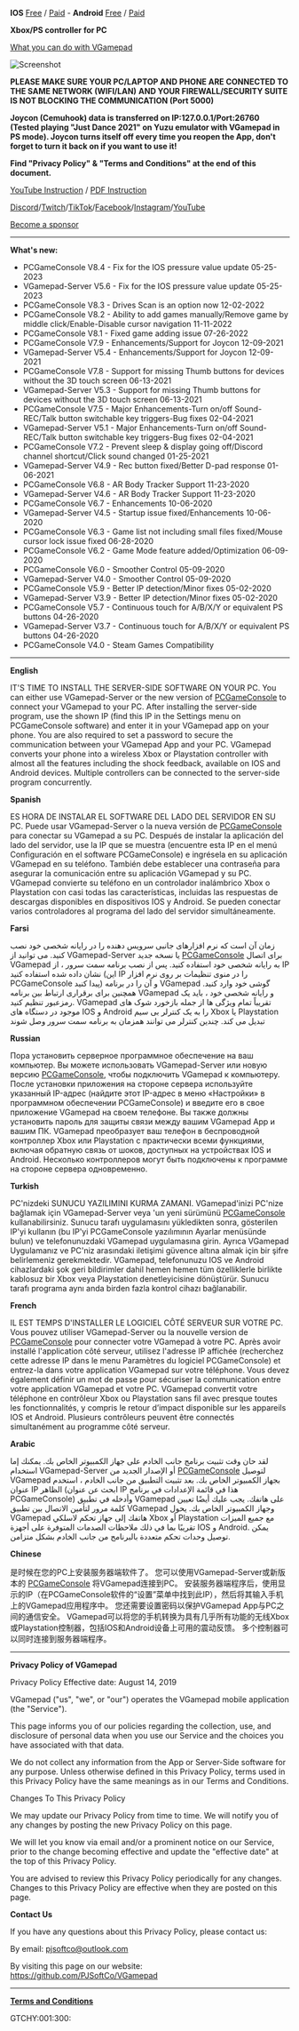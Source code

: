 **IOS** [Free](https://apps.apple.com/app/id1477007195) / [Paid](https://apps.apple.com/app/id1454180100) - **Android** [Free](https://play.google.com/store/apps/details?id=com.PJSoftCo.VGamepadFree) / [Paid](https://play.google.com/store/apps/details?id=com.companyname.VGamepad)

**Xbox/PS controller for PC**

[What you can do with VGamepad](https://youtu.be/2_aKtSFoVw4)

![Screenshot](https://user-images.githubusercontent.com/4211206/125650683-f4e19b8a-1a93-4109-ad61-7bcd2beef37f.png)

**PLEASE MAKE SURE YOUR PC/LAPTOP AND PHONE ARE CONNECTED TO THE SAME NETWORK (WIFI/LAN)**
**AND YOUR FIREWALL/SECURITY SUITE IS NOT BLOCKING THE COMMUNICATION (Port 5000)**

**Joycon (Cemuhook) data is transferred on IP:127.0.0.1/Port:26760 (Tested playing "Just Dance 2021" on Yuzu emulator with VGamepad in PS mode).
 Joycon turns itself off every time you reopen the App, don't forget to turn it back on if you want to use it!**

**Find "Privacy Policy" & "Terms and Conditions" at the end of this document.**

[YouTube Instruction](https://www.youtube.com/channel/UC17huxoiAupN1kJyRDYVqXw) / [PDF Instruction](https://github.com/PJSoftCo/VGamepad/blob/master/VGamepad-Instruction.pdf)

[Discord](https://discord.gg/ZcAuAJp8py)/[Twitch](https://www.twitch.tv/pjsoftco)/[TikTok](https://www.tiktok.com/@pjsoftco)/[Facebook](https://www.facebook.com/pjsoftco)/[Instagram](https://www.instagram.com/pjsoftco/)/[YouTube](https://www.youtube.com/channel/UC17huxoiAupN1kJyRDYVqXw)

[Become a sponsor](https://github.com/sponsors/PJSoftCo)

----------------------------------------------------------------------------------------------------------------------------------
**What's new:**
- PCGameConsole V8.4 - Fix for the IOS pressure value update 05-25-2023
- VGamepad-Server V5.6 - Fix for the IOS pressure value update 05-25-2023
- PCGameConsole V8.3 - Drives Scan is an option now 12-02-2022
- PCGameConsole V8.2 - Ability to add games manually/Remove game by middle click/Enable-Disable cursor navigation  11-11-2022
- PCGameConsole V8.1 - Fixed game adding issue  07-26-2022
- PCGameConsole V7.9 - Enhancements/Support for Joycon 12-09-2021
- VGamepad-Server V5.4 - Enhancements/Support for Joycon 12-09-2021
- PCGameConsole V7.8 - Support for missing Thumb buttons for devices without the 3D touch screen 06-13-2021
- VGamepad-Server V5.3 - Support for missing Thumb buttons for devices without the 3D touch screen 06-13-2021
- PCGameConsole V7.5 - Major Enhancements-Turn on/off Sound-REC/Talk button switchable key triggers-Bug fixes 02-04-2021
- VGamepad-Server V5.1 - Major Enhancements-Turn on/off Sound-REC/Talk button switchable key triggers-Bug fixes 02-04-2021
- PCGameConsole V7.2 - Prevent sleep & display going off/Discord channel shortcut/Click sound changed 01-25-2021
- VGamepad-Server V4.9 - Rec button fixed/Better D-pad response 01-06-2021
- PCGameConsole V6.8 - AR Body Tracker Support 11-23-2020
- VGamepad-Server V4.6 - AR Body Tracker Support 11-23-2020
- PCGameConsole V6.7 - Enhancements 10-06-2020
- VGamepad-Server V4.5 - Startup issue fixed/Enhancements 10-06-2020
- PCGameConsole V6.3 - Game list not including small files fixed/Mouse cursor lock issue fixed 06-28-2020
- PCGameConsole V6.2 - Game Mode feature added/Optimization 06-09-2020
- PCGameConsole V6.0 - Smoother Control 05-09-2020
- VGamepad-Server V4.0 - Smoother Control 05-09-2020
- PCGameConsole V5.9 - Better IP detection/Minor fixes 05-02-2020
- VGamepad-Server V3.9 - Better IP detection/Minor fixes 05-02-2020
- PCGameConsole V5.7 - Continuous touch for A/B/X/Y or equivalent PS buttons 04-26-2020
- VGamepad-Server V3.7 - Continuous touch for A/B/X/Y or equivalent PS buttons 04-26-2020
- PCGameConsole V4.0 - Steam Games Compatibility
----------------------------------------------------------------------------------------------------------------------------------

**English**

IT'S TIME TO INSTALL THE SERVER-SIDE SOFTWARE ON YOUR PC. You can either use VGamepad-Server or the new version of [PCGameConsole](https://github.com/PJSoftCo/PCGameConsole) to connect your VGamepad to your PC. After installing the server-side program, use the shown IP (find this IP in the Settings menu on PCGameConsole software) and enter it in your VGamepad app on your phone. You are also required to set a password to secure the communication between your VGamepad App and your PC. VGamepad converts your phone into a wireless Xbox or Playstation controller with almost all the features including the shock feedback, available on IOS and Android devices. Multiple controllers can be connected to the server-side program concurrently.



**Spanish**

ES HORA DE INSTALAR EL SOFTWARE DEL LADO DEL SERVIDOR EN SU PC. Puede usar VGamepad-Server o la nueva versión de [PCGameConsole](https://github.com/PJSoftCo/PCGameConsole) para conectar su VGamepad a su PC. Después de instalar la aplicación del lado del servidor, use la IP que se muestra (encuentre esta IP en el menú Configuración en el software PCGameConsole) e ingrésela en su aplicación VGamepad en su teléfono. También debe establecer una contraseña para asegurar la comunicación entre su aplicación VGamepad y su PC. VGamepad convierte su teléfono en un controlador inalámbrico Xbox o Playstation con casi todas las características, incluidas las respuestas de descargas disponibles en dispositivos IOS y Android. Se pueden conectar varios controladores al programa del lado del servidor simultáneamente.



**Farsi**

زمان آن است که نرم افزارهای جانبی سرویس دهنده را در رایانه شخصی خود نصب کنید. می توانید از VGamepad-Server یا نسخه جدید [PCGameConsole](https://github.com/PJSoftCo/PCGameConsole) برای اتصال VGamepad به رایانه شخصی خود استفاده کنید. پس از نصب برنامه سمت سرور ، از IP نشان داده شده استفاده کنید (این IP را در منوی تنظیمات بر روی نرم افزار PCGameConsole پیدا کنید) و آن را در برنامه VGamepad گوشی خود وارد کنید. همچنین برای برقراری ارتباط بین برنامه VGamepad و رایانه شخصی خود ، باید یک رمزعبور تنظیم کنید. VGamepad تقریباً تمام ویژگی ها از جمله بازخورد شوک های موجود در دستگاه های IOS و Android را به یک کنترلر بی سیم Xbox یا Playstation تبدیل می کند. 
چندین کنترلر می توانند همزمان به برنامه سمت سرور وصل شوند

**Russian**

Пора установить серверное программное обеспечение на ваш компьютер. Вы можете использовать VGamepad-Server или новую версию [PCGameConsole](https://github.com/PJSoftCo/PCGameConsole), чтобы подключить VGamepad к компьютеру. После установки приложения на стороне сервера используйте указанный IP-адрес (найдите этот IP-адрес в меню «Настройки» в программном обеспечении PCGameConsole) и введите его в свое приложение VGamepad на своем телефоне. Вы также должны установить пароль для защиты связи между вашим VGamepad App и вашим ПК. VGamepad преобразует ваш телефон в беспроводной контроллер Xbox или Playstation с практически всеми функциями, включая обратную связь от шоков, доступных на устройствах IOS и Android. Несколько контроллеров могут быть подключены к программе на стороне сервера одновременно.


**Turkish**

PC'nizdeki SUNUCU YAZILIMINI KURMA ZAMANI. VGamepad'inizi PC'nize bağlamak için VGamepad-Server veya 'un yeni sürümünü [PCGameConsole](https://github.com/PJSoftCo/PCGameConsole) kullanabilirsiniz. Sunucu tarafı uygulamasını yükledikten sonra, gösterilen IP'yi kullanın (bu IP'yi PCGameConsole yazılımının Ayarlar menüsünde bulun) ve telefonunuzdaki VGamepad uygulamasına girin. Ayrıca VGamepad Uygulamanız ve PC'niz arasındaki iletişimi güvence altına almak için bir şifre belirlemeniz gerekmektedir. VGamepad, telefonunuzu IOS ve Android cihazlardaki şok geri bildirimler dahil hemen hemen tüm özelliklerle birlikte kablosuz bir Xbox veya Playstation denetleyicisine dönüştürür. Sunucu tarafı programa aynı anda birden fazla kontrol cihazı bağlanabilir.

**French**

IL EST TEMPS D'INSTALLER LE LOGICIEL CÔTÉ SERVEUR SUR VOTRE PC. Vous pouvez utiliser VGamepad-Server ou la nouvelle version de [PCGameConsole](https://github.com/PJSoftCo/PCGameConsole) pour connecter votre VGamepad à votre PC. Après avoir installé l'application côté serveur, utilisez l'adresse IP affichée (recherchez cette adresse IP dans le menu Paramètres du logiciel PCGameConsole) et entrez-la dans votre application VGamepad sur votre téléphone. Vous devez également définir un mot de passe pour sécuriser la communication entre votre application VGamepad et votre PC. VGamepad convertit votre téléphone en contrôleur Xbox ou Playstation sans fil avec presque toutes les fonctionnalités, y compris le retour d’impact disponible sur les appareils IOS et Android. Plusieurs contrôleurs peuvent être connectés simultanément au programme côté serveur.


**Arabic**

لقد حان وقت تثبيت برنامج جانب الخادم على جهاز الكمبيوتر الخاص بك. يمكنك إما استخدام VGamepad-Server أو الإصدار الجديد من [PCGameConsole](https://github.com/PJSoftCo/PCGameConsole) لتوصيل VGamepad بجهاز الكمبيوتر الخاص بك. بعد تثبيت التطبيق من جانب الخادم ، استخدم عنوان IP الظاهر (ابحث عن عنوان IP هذا في قائمة الإعدادات في برنامج PCGameConsole) وأدخله في تطبيق VGamepad على هاتفك. يجب عليك أيضًا تعيين كلمة مرور لتأمين الاتصال بين تطبيق VGamepad وجهاز الكمبيوتر الخاص بك. يحول VGamepad هاتفك إلى جهاز تحكم لاسلكي Xbox أو Playstation مع جميع الميزات تقريبًا بما في ذلك ملاحظات الصدمات المتوفرة على أجهزة IOS و Android. يمكن توصيل وحدات تحكم متعددة بالبرنامج من جانب الخادم بشكل متزامن.


**Chinese**

是时候在您的PC上安装服务器端软件了。 您可以使用VGamepad-Server或新版本的 [PCGameConsole](https://github.com/PJSoftCo/PCGameConsole) 将VGamepad连接到PC。 安装服务器端程序后，使用显示的IP（在PCGameConsole软件的“设置”菜单中找到此IP），然后将其输入手机上的VGamepad应用程序中。 您还需要设置密码以保护VGamepad App与PC之间的通信安全。 VGamepad可以将您的手机转换为具有几乎所有功能的无线Xbox或Playstation控制器，包括IOS和Android设备上可用的震动反馈。 多个控制器可以同时连接到服务器端程序。

----------------------------------------------------------------------------------------------------------------------------------------

**Privacy Policy of VGamepad**

Privacy Policy
Effective date: August 14, 2019

VGamepad ("us", "we", or "our") operates the VGamepad mobile application (the "Service").

This page informs you of our policies regarding the collection, use, and disclosure of personal data when you use our Service and the choices you have associated with that data.

We do not collect any information from the App or Server-Side software for any purpose. Unless otherwise defined in this Privacy Policy, terms used in this Privacy Policy have the same meanings as in our Terms and Conditions.

Changes To This Privacy Policy

We may update our Privacy Policy from time to time. We will notify you of any changes by posting the new Privacy Policy on this page.

We will let you know via email and/or a prominent notice on our Service, prior to the change becoming effective and update the "effective date" at the top of this Privacy Policy.

You are advised to review this Privacy Policy periodically for any changes. Changes to this Privacy Policy are effective when they are posted on this page.

**Contact Us**

If you have any questions about this Privacy Policy, please contact us:

By email: pjsoftco@outlook.com

By visiting this page on our website: https://github.com/PJSoftCo/VGamepad

--------------------------------------------------------------------------------------------------------------------------------------
[**Terms and Conditions**](https://app.termly.io/document/terms-of-use-for-website/538e4813-8796-44c1-8821-93a52ef5c2b7)

GTCHY:001:300:
